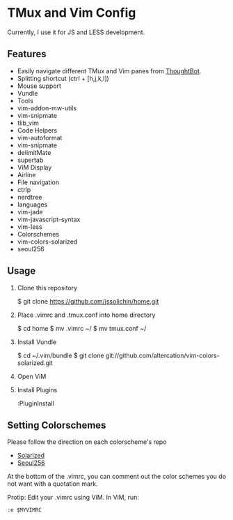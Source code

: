 TMux and Vim Config
===================

Currently, I use it for JS and LESS development.

Features
--------

* Easily navigate different TMux and Vim panes from [ThoughtBot](http://robots.thoughtbot.com/seamlessly-navigate-vim-and-tmux-splits).
* Splitting shortcut (ctrl + [h,j,k,l])
* Mouse support
* Vundle
* Tools
 * vim-addon-mw-utils
 * vim-snipmate
 * tlib_vim
* Code Helpers
 * vim-autoformat
 * vim-snipmate
 * delimitMate
 * supertab
* ViM Display
 * Airline
* File navigation
 * ctrlp
 * nerdtree
* languages
 * vim-jade
 * vim-javascript-syntax
 * vim-less
* Colorschemes
 * vim-colors-solarized
 * seoul256

Usage
-----
1. Clone this repository

    $ git clone https://github.com/jssolichin/home.git
2. Place .vimrc and .tmux.conf into home directory
 
	$ cd home
	$ mv .vimrc ~/
	$ mv tmux.conf ~/

3. Install Vundle

	$ cd ~/.vim/bundle
	$ git clone git://github.com/altercation/vim-colors-solarized.git

4. Open ViM
5. Install Plugins

	:PluginInstall

Setting Colorschemes
--------------------
Please follow the direction on each colorscheme's repo
* [Solarized](https://github.com/altercation/vim-colors-solarized)
* [Seoul256](https://github.com/junegunn/seoul256.vim)

At the bottom of the .vimrc, you can comment out the color schemes you do not want with a quotation mark. 

Protip: Edit your .vimrc using ViM. In ViM, run:

    :e $MYVIMRC